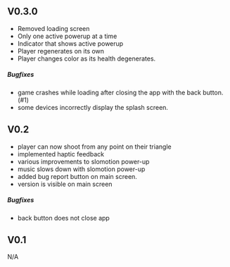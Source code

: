 V0.3.0
---

 - Removed loading screen
 - Only one active powerup at a time
 - Indicator that shows active powerup
 - Player regenerates on its own
 - Player changes color as its health degenerates.

##### Bugfixes
 - game crashes while loading after closing the app with the back button. (#1)
 - some devices incorrectly display the splash screen.

V0.2
---

 - player can now shoot from any point on their triangle
 - implemented haptic feedback
 - various improvements to slomotion power-up
 - music slows down with slomotion power-up
 - added bug report button on main screen.
 - version is visible on main screen

##### Bugfixes
 - back button does not close app
 
V0.1
---

N/A